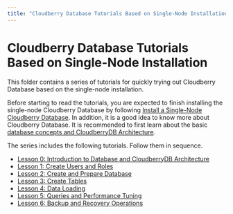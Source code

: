 ```yaml
---
title: "Cloudberry Database Tutorials Based on Single-Node Installation"
---
```


# Cloudberry Database Tutorials Based on Single-Node Installation

This folder contains a series of tutorials for quickly trying out Cloudberry Database based on the single-node installation.

Before starting to read the tutorials, you are expected to finish installing the single-node Cloudberry Database by following [Install a Single-Node Cloudberry Database](../000-cbdb-sandbox/README.md). In addition, it is a good idea to know more about Cloudberry Database. It is recommended to first learn about the basic [database concepts and CloudberryDB Architecture](./101-0-introduction-to-database-and-cloudberrydb-architecture.md).

The series includes the following tutorials. Follow them in sequence.

- [Lesson 0: Introduction to Database and CloudberryDB Architecture](../101-cbdb-tutorials/101-0-introduction-to-database-and-cloudberrydb-architecture.md)
- [Lesson 1: Create Users and Roles](../101-cbdb-tutorials/101-1-create-users-and-roles.md)
- [Lesson 2: Create and Prepare Database](../101-cbdb-tutorials/101-2-create-and-prepare-database.md)
- [Lesson 3: Create Tables](../101-cbdb-tutorials/101-3-create-tables.md)
- [Lesson 4: Data Loading](../101-cbdb-tutorials/101-4-data-loading.md)
- [Lesson 5: Queries and Performance Tuning](../101-cbdb-tutorials/101-5-queries-and-performance-tuning.md)
- [Lesson 6: Backup and Recovery Operations](../101-cbdb-tutorials/101-6-backup-and-recovery-operations.md)
